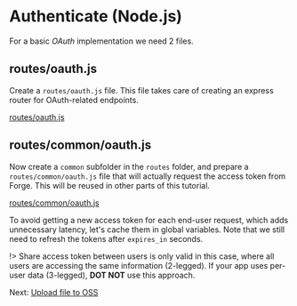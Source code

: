 # Authenticate (Node.js)

For a basic *OAuth* implementation we need 2 files.

## routes/oauth.js

Create a `routes/oauth.js` file. This file takes care of creating an express router for OAuth-related endpoints.

[routes/oauth.js](_snippets/viewmodels/node/routes/oauth.js ':include :type=code javascript')

## routes/common/oauth.js

Now create a `common` subfolder in the `routes` folder, and prepare a `routes/common/oauth.js` file that will actually request
the access token from Forge. This will be reused in other parts of this tutorial.

[routes/common/oauth.js](_snippets/viewmodels/node/routes/common/oauth.js ':include :type=code javascript')

To avoid getting a new access token for each end-user request, which adds unnecessary latency, let's cache them in global variables. Note that we still need to refresh the tokens after `expires_in` seconds.

!> Share access token between users is only valid in this case, where all users are accessing the same information (2-legged). If your app uses per-user data (3-legged), **DOT NOT** use this approach.

Next: [Upload file to OSS](/datamanagement/oss/)